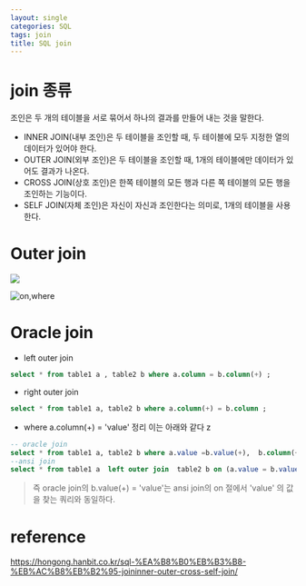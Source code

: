 ```yaml
---
layout: single
categories: SQL
tags: join
title: SQL join
---
```

# join 종류
조인은 두 개의 테이블을 서로 묶어서 하나의 결과를 만들어 내는 것을 말한다.
- INNER JOIN(내부 조인)은 두 테이블을 조인할 때, 두 테이블에 모두 지정한 열의 데이터가 있어야 한다.
- OUTER JOIN(외부 조인)은 두 테이블을 조인할 때, 1개의 테이블에만 데이터가 있어도 결과가 나온다.
- CROSS JOIN(상호 조인)은 한쪽 테이블의 모든 행과 다른 쪽 테이블의 모든 행을 조인하는 기능이다.
- SELF JOIN(자체 조인)은 자신이 자신과 조인한다는 의미로, 1개의 테이블을 사용한다.
# Outer join
![](https://hongong.hanbit.co.kr/wp-content/uploads/2021/11/OUTER-JOIN_%EB%8D%94%EC%95%8C%EC%95%84%EB%B3%B4%EA%B8%B0-1.png)

![on,where](https://img1.daumcdn.net/thumb/R1280x0/?scode=mtistory2&fname=https%3A%2F%2Fblog.kakaocdn.net%2Fdn%2Fx0q63%2FbtqzLj6ngCR%2FgZZKUTp1hX31oRap3f2ZS0%2Fimg.png)

# Oracle join 
- left outer join 
```sql
select * from table1 a , table2 b where a.column = b.column(+) ;
```
- right outer join
```sql
select * from table1 a, table2 b where a.column(+) = b.column ;
```

-  where a.column(+) = 'value' 정리
이는 아래와 같다
z
```sql
-- oracle join
select * from table1 a, table2 b where a.value =b.value(+),  b.column(+) = 'value' ; -- oracle left outer join
--ansi join
select * from table1 a  left outer join  table2 b on (a.value = b.value AND  b.column = 'value' ) ;
```
> 즉 oracle join의 b.value(+) = 'value'는 ansi join의 on 절에서 'value' 의 값을 찾는 쿼리와 동일하다.

# reference
<https://hongong.hanbit.co.kr/sql-%EA%B8%B0%EB%B3%B8-%EB%AC%B8%EB%B2%95-joininner-outer-cross-self-join/>